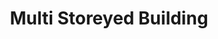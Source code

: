 ---
layout: project_details.njk
title: "Multi Storeyed Building"
project_description: "descrption"
---